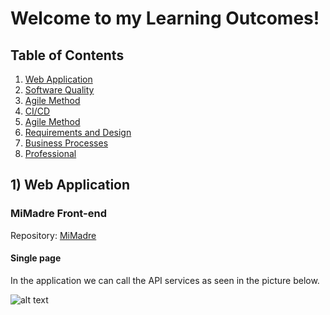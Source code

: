 # Welcome to my Learning Outcomes!

## Table of Contents

1. [Web Application](#Web-Application)
2. [Software Quality](#Software-Quality)
3. [Agile Method](#Agile-Method)
4. [CI/CD](#CI/CD)
5. [Agile Method](#Agile-Method)
6. [Requirements and Design](#Requirements-and-Design)
7. [Business Processes](#Business-Processes)
8. [Professional](#Professional)

## 1) Web Application

### MiMadre Front-end

Repository: [MiMadre](https://github.com/Kardnit/Mi-Madre)

#### Single page
In the application we can call the API services as seen in the picture below.

![alt text](https://github.com/[Kardnit]/[Portfolio]/blob/[main]/Images/Frontend.png?raw=true)